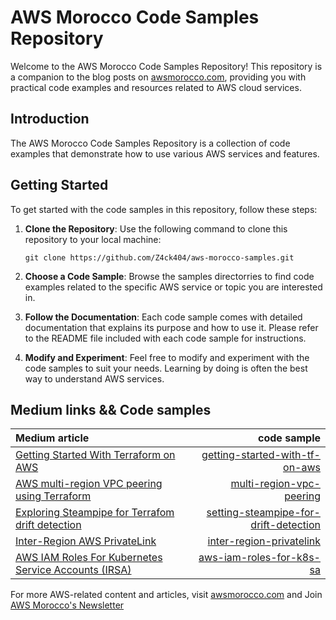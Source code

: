 # AWS Morocco Code Samples Repository

Welcome to the AWS Morocco Code Samples Repository! This repository is a companion to the blog posts on [awsmorocco.com](https://awsmorocco.com), providing you with practical code examples and resources related to AWS cloud services.

## Introduction

The AWS Morocco Code Samples Repository is a collection of code examples that demonstrate how to use various AWS services and features.

## Getting Started

To get started with the code samples in this repository, follow these steps:

1. **Clone the Repository**: Use the following command to clone this repository to your local machine:

   ```
   git clone https://github.com/Z4ck404/aws-morocco-samples.git
   ```

2. **Choose a Code Sample**: Browse the samples directorries to find code examples related to the specific AWS service or topic you are interested in.

3. **Follow the Documentation**: Each code sample comes with detailed documentation that explains its purpose and how to use it. Please refer to the README file included with each code sample for instructions.

4. **Modify and Experiment**: Feel free to modify and experiment with the code samples to suit your needs. Learning by doing is often the best way to understand AWS services.

## Medium links && Code samples

| Medium article | code sample | 
| :---         |     ---:      | 
| [Getting Started With Terraform on AWS](https://awsmorocco.com/get-started-with-terraform-on-aws-1de0b6deb085) | [getting-started-with-tf-on-aws](getting-started-with-tf-on-aws/README.md)  |
| [AWS multi-region VPC peering using Terraform](https://awsmorocco.com/aws-multi-region-vpc-peering-using-terraform-a0b8aabf084b) | [multi-region-vpc-peering](multi-region-vpc-peering/README.md)|
| [Exploring Steampipe for Terrafom drift detection](https://awsmorocco.com/exploring-steampipe-for-terraform-drift-detection-4cc4536f6cb5) | [setting-steampipe-for-drift-detection](setting-steampipe-for-drift-detection/README.md)|
| [Inter-Region AWS PrivateLink](https://awsmorocco.com/inter-region-aws-privatelink-337c5115fbb9) | [inter-region-privatelink](inter-region-privatelink/main.tf)|
| [AWS IAM Roles For Kubernetes Service Accounts (IRSA)](https://awsmorocco.com/aws-iam-roles-for-kubernetes-service-accounts-irsa-cd355490cca6) | [aws-iam-roles-for-k8s-sa](aws-iam-roles-for-k8s-sa/materials/IRSA_Roles_Diagram.drawio)|

For more AWS-related content and articles, visit [awsmorocco.com](https://awsmorocco.com) and Join [AWS Morocco's Newsletter](https://medium.com/aws-morocco/newsletters/aws-morocco)
